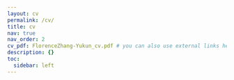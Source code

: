 ```yaml
---
layout: cv
permalink: /cv/
title: cv
nav: true
nav_order: 2
cv_pdf: FlorenceZhang-Yukun_cv.pdf # you can also use external links here
description: {}
toc:
  sidebar: left
---
```

